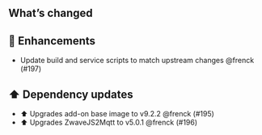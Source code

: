 ## What’s changed

## 🚀 Enhancements

- Update build and service scripts to match upstream changes @frenck (#197)

## ⬆️ Dependency updates

- ⬆️ Upgrades add-on base image to v9.2.2 @frenck (#195)
- ⬆️ Upgrades ZwaveJS2Mqtt to v5.0.1 @frenck (#196)
